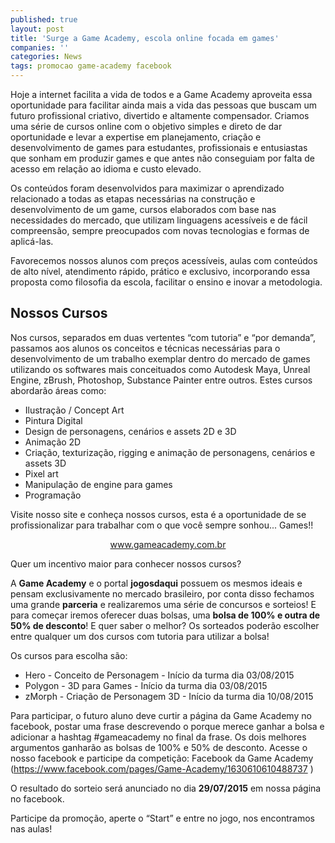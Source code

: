 ```yaml
---
published: true
layout: post
title: 'Surge a Game Academy, escola online focada em games'
companies: ''
categories: News
tags: promocao game-academy facebook
---
```

Hoje a internet facilita a vida de todos e a Game Academy aproveita essa oportunidade para facilitar ainda mais a vida das pessoas que buscam um futuro profissional criativo, divertido e altamente compensador. Criamos uma série de cursos online com o objetivo simples e direto de dar oportunidade e levar a expertise em planejamento, criação e desenvolvimento de games para estudantes, profissionais e entusiastas que sonham em produzir games e que antes não conseguiam por falta de acesso em relação ao idioma e custo elevado.

Os conteúdos foram desenvolvidos para maximizar o aprendizado relacionado a todas as etapas necessárias na construção e desenvolvimento de um game, cursos elaborados com base nas necessidades do mercado, que utilizam linguagens acessíveis e de fácil compreensão, sempre preocupados com novas tecnologias e formas de aplicá-las.

Favorecemos nossos alunos com preços acessíveis, aulas com conteúdos de alto nível, atendimento rápido, prático e exclusivo, incorporando essa proposta como filosofia da escola, facilitar o ensino e inovar a metodologia.



## Nossos Cursos
Nos cursos, separados em duas vertentes “com tutoria” e “por demanda”, passamos aos alunos os conceitos e técnicas necessárias para o desenvolvimento de um trabalho exemplar dentro do mercado de games utilizando os softwares mais conceituados como Autodesk Maya, Unreal Engine, zBrush, Photoshop, Substance Painter entre outros. Estes cursos abordarão áreas como:
<ul>
	<li>Ilustração / Concept Art</li>
	<li>Pintura Digital</li>
	<li>Design de personagens, cenários e assets 2D e 3D</li>
	<li>Animação 2D</li>
	<li>Criação, texturização, rigging e animação de personagens, cenários e assets 3D</li>
	<li>Pixel art</li>
	<li>Manipulação de engine para games</li>
	<li>Programação</li>
</ul>
 

Visite nosso site e conheça nossos cursos, esta é a oportunidade de se profissionalizar para trabalhar com o que você sempre sonhou... Games!!

<center>
<a href="http://www.gameacademy.com.br" target="_blank">www.gameacademy.com.br</a>

 

</center>

<a name="promocao">Quer um incentivo maior para conhecer nossos cursos?</a>

A **Game Academy** e o portal **jogosdaqui** possuem os mesmos ideais e pensam exclusivamente no mercado brasileiro, por conta disso fechamos uma grande **parceria** e realizaremos uma série de concursos e sorteios! E para começar iremos oferecer duas bolsas, uma <strong>bolsa de 100% e outra de 50% de desconto</strong>! E quer saber o melhor? Os sorteados poderão escolher entre qualquer um dos cursos com tutoria para utilizar a bolsa!

Os cursos para escolha são:
<ul>
	<li>Hero - Conceito de Personagem - Início da turma dia 03/08/2015</li>
	<li>Polygon - 3D para Games - Início da turma dia 03/08/2015</li>
	<li>zMorph - Criação de Personagem 3D - Início da turma dia 10/08/2015</li>
</ul>
 

Para participar, o futuro aluno deve curtir a página da Game Academy no facebook, postar uma frase descrevendo o porque merece ganhar a bolsa e adicionar a hashtag #gameacademy no final da frase. Os dois melhores argumentos ganharão as bolsas de 100% e 50% de desconto. Acesse o nosso facebook e participe da competição: Facebook da Game Academy (<a href="https://www.facebook.com/pages/Game-Academy/1630610610488737" target="_blank">https://www.facebook.com/pages/Game-Academy/1630610610488737</a>
)

O resultado do sorteio será anunciado no dia <strong>29/07/2015</strong> em nossa página no facebook.

Participe da promoção, aperte o “Start” e entre no jogo, nos encontramos nas aulas!